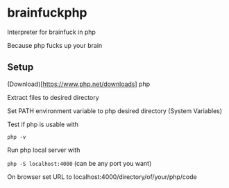 # brainfuckphp

Interpreter for brainfuck in php

Because php fucks up your brain

## Setup

(Download)[https://www.php.net/downloads] php

Extract files to desired directory

Set PATH environment variable to php desired directory (System Variables)

Test if php is usable with 

`php -v`


Run php local server with

`php -S localhost:4000` (can be any port you want)


On browser set URL to localhost:4000/directory/of/your/php/code


